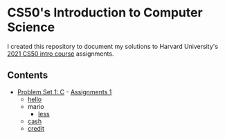 # CS50's Introduction to Computer Science
I created this repository to document my solutions to Harvard University's <a href='https://www.edx.org/course/cs50s-introduction-to-computer-science'>2021 CS50 intro course</a> assignments.<br>

## Contents
- [Problem Set 1: C](/C/pset1) - <a href='https://cs50.harvard.edu/x/2021/psets/1/'> Assignments 1</a>
  * [hello](/C/pset1/hello)
  * mario
    + [less](/C/pset1/mario/less)
   * [cash](/C/pset1/cash)
   * [credit](/C/pset1/credit)
   
